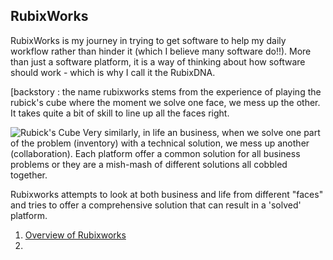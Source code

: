 ## RubixWorks

RubixWorks is my journey in trying to get software to help my daily workflow rather than hinder it (which I believe many software do!!). More than just a software platform, it is a way of thinking about how software should work - which is why I call it the RubixDNA.

[backstory : the name rubixworks stems from the experience of playing the rubick's cube where the moment we solve one face, we mess up the other. It takes quite a bit of skill to line up all the faces right. 

![Rubick's Cube](https://i.guim.co.uk/img/media/af8ee7ce17c44bfe5672bdd496ada5c0d2305780/0_261_3386_2031/master/3386.jpg?width=1200&height=1200&quality=85&auto=format&fit=crop&s=4673d6d3295863573a3322c9b0242668)
Very similarly, in life an business, when we solve one part of the problem (inventory) with a technical solution, we mess up another (collaboration). Each platform offer a common solution for all business problems or they are a mish-mash of different solutions all cobbled together.

Rubixworks attempts to look at both business and life from different "faces" and tries to offer a comprehensive solution that can result in a 'solved' platform.

 1. [Overview of Rubixworks](P001.001)
 2. 



<!--stackedit_data:
eyJoaXN0b3J5IjpbMTc2MzQ4NTkwNF19
-->